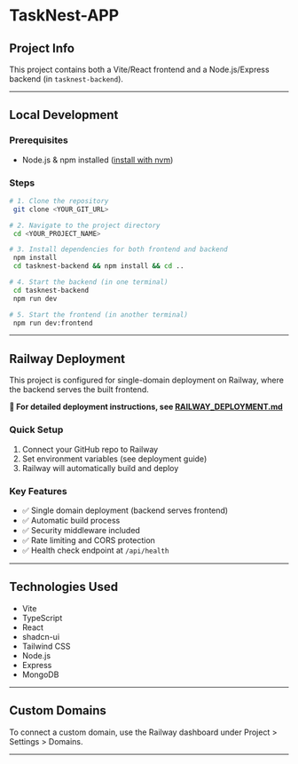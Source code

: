 # TaskNest-APP

## Project Info

This project contains both a Vite/React frontend and a Node.js/Express backend (in `tasknest-backend`).

---

## Local Development

### Prerequisites
- Node.js & npm installed ([install with nvm](https://github.com/nvm-sh/nvm#installing-and-updating))

### Steps
```sh
# 1. Clone the repository
 git clone <YOUR_GIT_URL>

# 2. Navigate to the project directory
 cd <YOUR_PROJECT_NAME>

# 3. Install dependencies for both frontend and backend
 npm install
 cd tasknest-backend && npm install && cd ..

# 4. Start the backend (in one terminal)
 cd tasknest-backend
 npm run dev

# 5. Start the frontend (in another terminal)
 npm run dev:frontend
```

---

## Railway Deployment

This project is configured for single-domain deployment on Railway, where the backend serves the built frontend. 

**📖 For detailed deployment instructions, see [RAILWAY_DEPLOYMENT.md](./RAILWAY_DEPLOYMENT.md)**

### Quick Setup
1. Connect your GitHub repo to Railway
2. Set environment variables (see deployment guide)
3. Railway will automatically build and deploy

### Key Features
- ✅ Single domain deployment (backend serves frontend)
- ✅ Automatic build process
- ✅ Security middleware included
- ✅ Rate limiting and CORS protection
- ✅ Health check endpoint at `/api/health`

---

## Technologies Used
- Vite
- TypeScript
- React
- shadcn-ui
- Tailwind CSS
- Node.js
- Express
- MongoDB

---

## Custom Domains
To connect a custom domain, use the Railway dashboard under Project > Settings > Domains.

---
